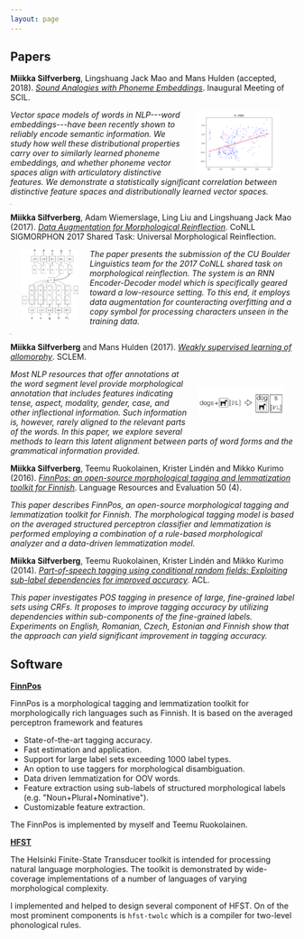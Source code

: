 ```yaml
---
layout: page
---
```


## Papers

**Miikka Silfverberg**, Lingshuang Jack Mao and Mans Hulden (accepted, 2018).
[_Sound Analogies with Phoneme Embeddings_](assets/analogies.pdf).
Inaugural Meeting of SCIL.

<img src="assets/foo.FI.RNN.png" alt="Photo" hspace="25" width="30%" align="right"/> _Vector space models of words in NLP---word embeddings---have been
recently shown to reliably encode semantic information. We study how
well these distributional properties carry over to similarly learned
phoneme embeddings, and whether phoneme vector spaces align with
articulatory distinctive features. We demonstrate a statistically
significant correlation between distinctive feature spaces and
distributionally learned vector spaces._

<hr width="0"/>

**Miikka Silfverberg**, Adam Wiemerslage, Ling Liu and Lingshuang Jack Mao (2017). [_Data Augmentation for Morphological Reinflection_](assets/reinflection.pdf). CoNLL SIGMORPHON 2017 Shared Task: Universal Morphological Reinflection.

<img src="assets/encdec.png" alt="Photo" hspace="20" width="20%" align="left"/> _The paper presents the submission of the CU Boulder Linguistics team
for the 2017 CoNLL shared task on morphological reinflection. The
system is an RNN Encoder-Decoder model which is specifically geared
toward a low-resource setting. To this end, it employs data
augmentation for counteracting overfitting and a copy symbol for
processing characters unseen in the training data._

<hr width="0"/>

**Miikka Silfverberg** and Mans Hulden (2017). [_Weakly supervised
learning of allomorphy_](assets/allomorphy.pdf). SCLEM.

<img src="assets/dogs.png" alt="Photo" hspace="20" vspace="30" width="30%" align="right"/> _Most NLP resources that offer annotations at the word segment level
provide morphological annotation that includes features indicating
tense, aspect, modality, gender, case, and other inflectional
information.  Such information is, however, rarely aligned to the
relevant parts of the words. In this paper, we explore several methods
to learn this latent alignment between parts of word forms and the
grammatical information provided._

**Miikka Silfverberg**, Teemu Ruokolainen, Krister Lindén and Mikko Kurimo (2016). [_FinnPos: an open-source morphological tagging and lemmatization toolkit for Finnish_](assets/finnpos.pdf). Language Resources and Evaluation 50 (4).

_This paper describes FinnPos, an open-source morphological tagging
and lemmatization toolkit for Finnish. The morphological tagging model
is based on the averaged structured perceptron classifier and
lemmatization is performed employing a combination of a rule-based
morphological analyzer and a data-driven lemmatization
model._

**Miikka Silfverberg**, Teemu Ruokolainen, Krister Lindén and Mikko Kurimo (2014). [_Part-of-speech tagging using conditional random fields: Exploiting sub-label dependencies for improved accuracy_](assets/sublabel.pdf). ACL.

_This paper investigates POS tagging in presence of large,
fine-grained label sets using CRFs. It proposes to improve tagging
accuracy by utilizing dependencies within sub-components of the
fine-grained labels.  Experiments on English, Romanian, Czech,
Estonian and Finnish show that the approach can yield significant
improvement in tagging accuracy._

## Software

[**FinnPos**](https://github.com/mpsilfve/FinnPos)

FinnPos is a morphological tagging and lemmatization toolkit for morphologically rich languages such as Finnish. It is based on the averaged perceptron framework and features

* State-of-the-art tagging accuracy.
* Fast estimation and application.
* Support for large label sets exceeding 1000 label types.
* An option to use taggers for morphological disambiguation.
* Data driven lemmatization for OOV words.
* Feature extraction using sub-labels of structured morphological labels (e.g. "Noun+Plural+Nominative").
* Customizable feature extraction.

The FinnPos is implemented by myself and Teemu Ruokolainen.

[**HFST**](http://hfst.github.io/)

The Helsinki Finite-State Transducer toolkit is intended for
processing natural language morphologies. The toolkit is demonstrated
by wide-coverage implementations of a number of languages of varying
morphological complexity.

I implemented and helped to design several component of HFST. On of
the most prominent components is `hfst-twolc` which is a compiler
for two-level phonological rules.